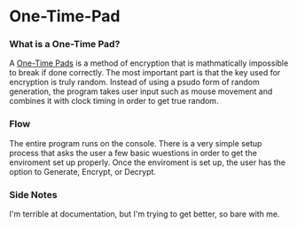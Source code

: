 # One-Time-Pad
### What is a One-Time Pad?
A [One-Time Pads](https://en.wikipedia.org/wiki/One-time_pad) is a method of encryption that is mathmatically impossible to break if done correctly. 
The most important part is that the key used for encryption is truly random. Instead of using a psudo form of random generation, the program takes user input such as mouse movement
and combines it with clock timing in order to get true random.

### Flow
The entire program runs on the console. There is a very simple setup process that asks the user a few basic wuestions in order to get the enviroment set up properly.
Once the enviroment is set up, the user has the option to Generate, Encrypt, or Decrypt.

### Side Notes
I'm terrible at documentation, but I'm trying to get better, so bare with me.
